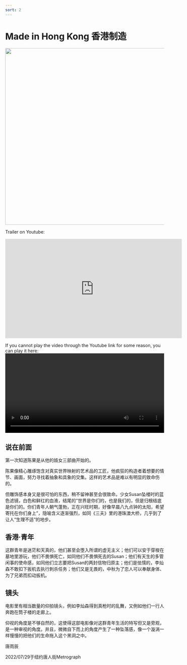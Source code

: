 ```yaml
---
sort: 2
---
```


# Made in Hong Kong 香港制造

<img src="images/MIHKUPDATED.png" width="560"/>

Trailer on Youtube:

<iframe width="560" height="315" src="https://www.youtube.com/embed/Op4HBWPiDyU" title="YouTube video player" frameborder="0" allow="accelerometer; autoplay; clipboard-write; encrypted-media; gyroscope; picture-in-picture" allowfullscreen></iframe>

If you cannot play the video through the Youtube link for some reason, you can play it here:
<video width="100%" controls>
  <source src="https://github.com/yuchentang/yuchentang.github.io/blob/main/assets/images/Made_in_Hong_Kong_trailer_metrograph.mp4?raw=true" type="video/mp4">
</video>

## 说在前面

第一次知道陈果是从他的妓女三部曲开始的。

陈果像精心雕琢饱含对真实世界映射的艺术品的工匠，他疯狂的构造者着想要的情节、画面，努力寻找着抽象和具象的交集。这样的艺术品是难以有明显的致命伤的。

但雕饰感本身又是很可怕的东西，稍不留神甚至会很致命。少女Susan坠楼时的蓝色滤镜，白色和鲜红的血液，结尾的“世界是你们的，也是我们的，但是归根结底是你们的。你们青年人朝气蓬勃，正在兴旺时期，好像早晨八九点钟的太阳，希望寄托在你们身上”，隐喻含义逐渐强烈，如同《三夫》里的港珠澳大桥，几乎到了让人“生理不适”的地步。

## 香港·青年

这群青年是迷茫和天真的，他们甚至会堕入所谓的虚无主义；他们可以安于穿梭在墓地里游玩，他们不畏惧死亡，如同他们不畏惧死去的Susan；他们有天生的多管闲事的使命感，如同他们立志要把Susan的两封信物归原主；他们是怯懦的，李灿森不敢扣下扳机去执行刺杀任务；他们又是无畏的，中秋为了恋人可以奉献身体、为了兄弟而扣动扳机。

## 镜头

电影里有相当数量的仰拍镜头，例如李灿森得到真枪时的乱舞，又例如他们一行人奔跑在筒子楼的走廊上。

仰视的角度是不够自然的，这使得这部电影像对这群青年生活的特写但又是旁观，是一种审视的角度。并且，微微自下而上的角度产生了一种坠落感，像一个漩涡一样慢慢的把他们的生命拖入这个黑洞之中。


唐雨辰 

2022/07/29于纽约唐人街Metrograph
